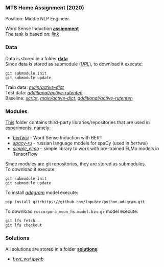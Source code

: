 ### MTS Home Assignment (2020)
Position: Middle NLP Engineer.

Word Sense Induction [**assignment**](assignment.pdf)<br>
The task is based on: [*link*](https://nlpub.github.io/russe-wsi-kit)

### Data
Data is stored in a folder [**data**](data)<br>
Since data is stored as submodule ([*URL*](https://github.com/nlpub/russe-wsi-kit)), to download it execute:<br>
```
git submodule init
git submodule update
```

Train data: [*main/active-dict*](https://github.com/nlpub/russe-wsi-kit/blob/master/data/main/active-dict/train.csv)<br>
Test data: [*additional/active-rutenten*](https://github.com/nlpub/russe-wsi-kit/blob/master/data/additional/active-rutenten/train.csv)<br>
Baseline: [*script*](https://github.com/nlpub/russe-wsi-kit/blob/master/baseline_adagram.py), [*main/active-dict*](https://github.com/nlpub/russe-wsi-kit/blob/master/data/main/active-dict/train.baseline-adagram.csv), [*additional/active-rutenten*](https://github.com/nlpub/russe-wsi-kit/blob/master/data/additional/active-rutenten/train.baseline-adagram.csv)

### Modules
[This](modules) folder contains third-party libraries/repositories that are used in experiments, namely:
- [*bertwsi*](https://github.com/dayyass/bertwsi) - Word Sense Induction with BERT
- [*spacy-ru*](https://github.com/buriy/spacy-ru) - russian language models for spaCy (used in *bertwsi*)
- [*simple_elmo*](https://github.com/ltgoslo/simple_elmo) - simple library to work with pre-trained ELMo models in TensorFlow

Since modules are git repositories, they are stored as submodules.<br>
To download it execute:<br>
```
git submodule init
git submodule update
```

To install [*adagram*](https://github.com/lopuhin/python-adagram) model execute:
```
pip install git+https://github.com/lopuhin/python-adagram.git
```

To download `ruscorpora_mean_hs.model.bin.gz` model execute:
```
git lfs fetch
git lfs checkout
```

### Solutions
All solutions are stored in a folder [**solutions**](solutions):
- [*bert_wsi.ipynb*](solutions/bert_wsi.ipynb)
